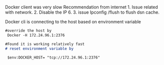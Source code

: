 Docker client was very slow
Recommendation from internet
    1. Issue related with network.
    2. Disable the IP 6. 
    3. issue Ipconfig /flush to flush dsn cache.

Docker cli is connecting to the host based on environment variable

```markdown
#override the host by
 Docker -H 172.24.96.1:2376

#Found it is working relatively fast 
# reset environment variable by 

 $env:DOCKER_HOST= "tcp://172.24.96.1:2376"
```

